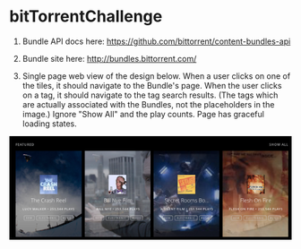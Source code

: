 # bitTorrentChallenge



1) Bundle API docs here: https://github.com/bittorrent/content-bundles-api

2) Bundle site here: http://bundles.bittorrent.com/

3) Single page web view of the design below.
When a user clicks on one of the tiles, it should navigate to the Bundle's page.
When the user clicks on a tag, it should navigate to the tag search results. (The tags which are actually associated with the Bundles, not the placeholders in the image.)
Ignore "Show All" and the play counts.
Page has graceful loading states.

<img src="imgs/BTNowCodingChallenge.png">
